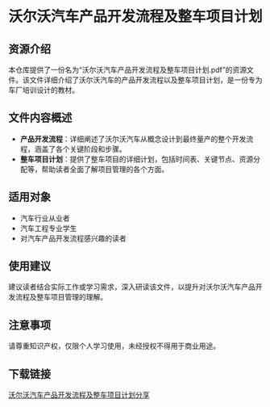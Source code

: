 # 沃尔沃汽车产品开发流程及整车项目计划

## 资源介绍

本仓库提供了一份名为“沃尔沃汽车产品开发流程及整车项目计划.pdf”的资源文件。该文件详细介绍了沃尔沃汽车的产品开发流程以及整车项目计划，是一份专为车厂培训设计的教材。

## 文件内容概述

- **产品开发流程**：详细阐述了沃尔沃汽车从概念设计到最终量产的整个开发流程，涵盖了各个关键阶段和步骤。
- **整车项目计划**：提供了整车项目的详细计划，包括时间表、关键节点、资源分配等，帮助读者全面了解项目管理的各个方面。

## 适用对象

- 汽车行业从业者
- 汽车工程专业学生
- 对汽车产品开发流程感兴趣的读者

## 使用建议

建议读者结合实际工作或学习需求，深入研读该文件，以提升对沃尔沃汽车产品开发流程及整车项目管理的理解。

## 注意事项

请尊重知识产权，仅限个人学习使用，未经授权不得用于商业用途。

## 下载链接

[沃尔沃汽车产品开发流程及整车项目计划分享](https://pan.quark.cn/s/db58d19ccf82)